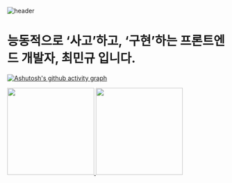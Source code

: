 ![header](https://capsule-render.vercel.app/api?type=waving&color=gradient&height=120&animation=fadeIn&section=footer&text=&fontAlign=70)
# 능동적으로 ‘사고’하고, ‘구현’하는 프론트엔드 개발자, 최민규 입니다.

[![Ashutosh's github activity graph](https://github-readme-activity-graph.vercel.app/graph?username=takealittletime&theme=react-dark)](https://github.com/ashutosh00710/github-readme-activity-graph)

<div className="flex justify-center items-center">
  <a href="s">
    <img src="https://github-readme-stats.vercel.app/api/top-langs/?username=takealittletime&exclude_repo=dkssud8150.github.io&layout=compact&theme=tokyonight" width="auto" height="200px"/>
  </a>
  <a href="s">
    <img src="https://github-readme-stats.vercel.app/api?username=takealittletime&theme=tokyonight&show_icons=true" width="auto" height="200px" />
  </a>
</div>
<!--
**takealittletime/takealittletime** is a ✨ _special_ ✨ repository because its `README.md` (this file) appears on your GitHub profile.

Here are some ideas to get you started:

- 🔭 I’m currently working on ...
- 🌱 I’m currently learning ...
- 👯 I’m looking to collaborate on ...
- 🤔 I’m looking for help with ...
- 💬 Ask me about ...
- 📫 How to reach me: ...
- 😄 Pronouns: ...
- ⚡ Fun fact: ...
-->
